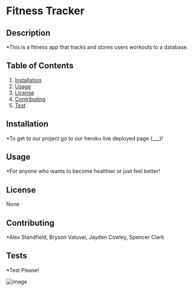 
  # Fitness Tracker 


  ## Description
  *This is a fitness app that tracks and stores users workouts to a database.

  ## Table of Contents 
  1. [Installation](#installation)
  2. [Usage](#usage)
  3. [License](#license)
  4. [Contributing](#contributing)
  5. [Test](#tests)

  ## Installation
  *To get to our project go to our heroku live deployed page (___)!

  ## Usage
  *For anyone who wants to become healthier or just feel better!

  ## License 
  None

  ## Contributing 
  *Alex Standfield, Bryson Vatuvei, Jayden Cowley, Spencer Clark

  ## Tests
  *Test Please!


![image](https://user-images.githubusercontent.com/98612225/178045729-1f5a17ab-9cea-4885-8f37-ee354abf9a48.png)

